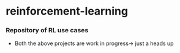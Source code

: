 # reinforcement-learning
### Repository of RL use cases

* Both the above projects are work in progress-> just a heads up
